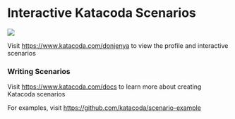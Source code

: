 # Interactive Katacoda Scenarios

[![](http://shields.katacoda.com/katacoda/donjenya/count.svg)](https://www.katacoda.com/donjenya "Get your profile on Katacoda.com")

Visit https://www.katacoda.com/donjenya to view the profile and interactive scenarios

### Writing Scenarios
Visit https://www.katacoda.com/docs to learn more about creating Katacoda scenarios

For examples, visit https://github.com/katacoda/scenario-example
